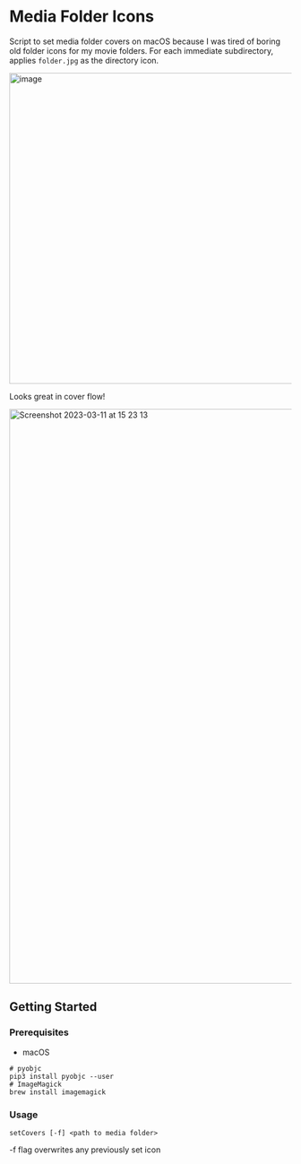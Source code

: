 # Media Folder Icons
Script to set media folder covers on macOS because I was tired of boring old folder icons for my movie folders. For each immediate subdirectory, applies `folder.jpg` as the directory icon.

<img width="555" alt="image" src="https://user-images.githubusercontent.com/6655696/224489967-b76c939c-bb1c-44db-9b66-20d3886dbd61.png">

Looks great in cover flow!

<img width="1026" alt="Screenshot 2023-03-11 at 15 23 13" src="https://user-images.githubusercontent.com/6655696/224489943-ce62b697-7c58-4c4b-919a-f2ea3b68fb12.png">


## Getting Started

### Prerequisites

- macOS

```
# pyobjc
pip3 install pyobjc --user
# ImageMagick
brew install imagemagick
```


### Usage
```
setCovers [-f] <path to media folder>
```
\-f flag overwrites any previously set icon
